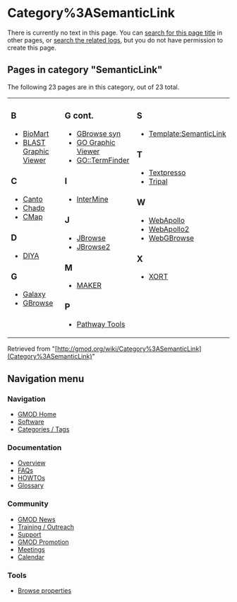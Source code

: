 



<span id="top"></span>




# <span dir="auto">Category%3ASemanticLink</span>











There is currently no text in this page. You can [search for this page
title](Special%3ASearch/SemanticLink "Special%3ASearch/SemanticLink") in
other pages, or <span class="plainlinks"><a
href="http://gmod.org/mediawiki/index.php?title=Special:Log&amp;page=Category%3ASemanticLink"
class="external text" rel="nofollow">search the related logs</a></span>,
but you do not have permission to create this page.




## Pages in category "SemanticLink"

The following 23 pages are in this category, out of 23 total.



<table style="width: 100%;">
<colgroup>
<col style="width: 33%" />
<col style="width: 33%" />
<col style="width: 33%" />
</colgroup>
<tbody>
<tr class="odd" style="vertical-align: top;">
<td style="width: 33.3%"><h3 id="b">B</h3>
<ul>
<li><a href="BioMart" title="BioMart">BioMart</a></li>
<li><a href="BLAST_Graphic_Viewer.1" title="BLAST Graphic Viewer">BLAST
Graphic Viewer</a></li>
</ul>
<h3 id="c">C</h3>
<ul>
<li><a href="Canto" title="Canto">Canto</a></li>
<li><span class="redirect-in-category"><a href="Chado"
class="mw-redirect" title="Chado">Chado</a></span></li>
<li><a href="CMap.1" title="CMap">CMap</a></li>
</ul>
<h3 id="d">D</h3>
<ul>
<li><a href="DIYA" title="DIYA">DIYA</a></li>
</ul>
<h3 id="g">G</h3>
<ul>
<li><a href="Galaxy.1" title="Galaxy">Galaxy</a></li>
<li><a href="GBrowse.1" title="GBrowse">GBrowse</a></li>
</ul></td>
<td style="width: 33.3%"><h3 id="g-cont.">G cont.</h3>
<ul>
<li><a href="GBrowse_syn.1" title="GBrowse syn">GBrowse syn</a></li>
<li><a href="GO_Graphic_Viewer.1" title="GO Graphic Viewer">GO Graphic
Viewer</a></li>
<li><a href="GO%3A%3ATermFinder.1"
title="GO::TermFinder">GO::TermFinder</a></li>
</ul>
<h3 id="i">I</h3>
<ul>
<li><a href="InterMine" title="InterMine">InterMine</a></li>
</ul>
<h3 id="j">J</h3>
<ul>
<li><a href="JBrowse.1" title="JBrowse">JBrowse</a></li>
<li><a href="JBrowse2" title="JBrowse2">JBrowse2</a></li>
</ul>
<h3 id="m">M</h3>
<ul>
<li><a href="MAKER.1" title="MAKER">MAKER</a></li>
</ul>
<h3 id="p">P</h3>
<ul>
<li><a href="Pathway_Tools.1" title="Pathway Tools">Pathway
Tools</a></li>
</ul></td>
<td style="width: 33.3%"><h3 id="s">S</h3>
<ul>
<li><a href="Template:SemanticLink"
title="Template:SemanticLink">Template:SemanticLink</a></li>
</ul>
<h3 id="t">T</h3>
<ul>
<li><a href="Textpresso" title="Textpresso">Textpresso</a></li>
<li><a href="Tripal.1" title="Tripal">Tripal</a></li>
</ul>
<h3 id="w">W</h3>
<ul>
<li><a href="WebApollo.1" title="WebApollo">WebApollo</a></li>
<li><a href="WebApollo2" title="WebApollo2">WebApollo2</a></li>
<li><a href="WebGBrowse.1" title="WebGBrowse">WebGBrowse</a></li>
</ul>
<h3 id="x">X</h3>
<ul>
<li><a href="XORT.1" title="XORT">XORT</a></li>
</ul></td>
</tr>
</tbody>
</table>





Retrieved from
"[http://gmod.org/wiki/Category%3ASemanticLink](Category%3ASemanticLink)"





## Navigation menu









### Navigation



- <span id="n-GMOD-Home">[GMOD Home](Main_Page)</span>
- <span id="n-Software">[Software](GMOD_Components)</span>
- <span id="n-Categories-.2F-Tags">[Categories /
  Tags](Categories)</span>




### Documentation



- <span id="n-Overview">[Overview](Overview)</span>
- <span id="n-FAQs">[FAQs](Category%3AFAQ)</span>
- <span id="n-HOWTOs">[HOWTOs](Category%3AHOWTO)</span>
- <span id="n-Glossary">[Glossary](Glossary)</span>




### Community



- <span id="n-GMOD-News">[GMOD News](GMOD_News)</span>
- <span id="n-Training-.2F-Outreach">[Training /
  Outreach](Training_and_Outreach)</span>
- <span id="n-Support">[Support](Support)</span>
- <span id="n-GMOD-Promotion">[GMOD Promotion](GMOD_Promotion)</span>
- <span id="n-Meetings">[Meetings](Meetings)</span>
- <span id="n-Calendar">[Calendar](Calendar)</span>




### Tools

- <span id="t-smwbrowselink"><a href="Special%3ABrowse/Category%3ASemanticLink" rel="smw-browse">Browse
  properties</a></span>





<!-- -->





